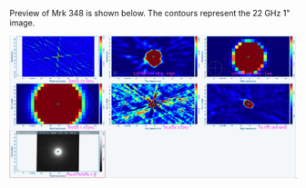 Preview of Mrk 348 is shown below. The contours represent the 22 GHz 1" image. 

![Mrk348.png](Mrk348.png "Mrk348")

